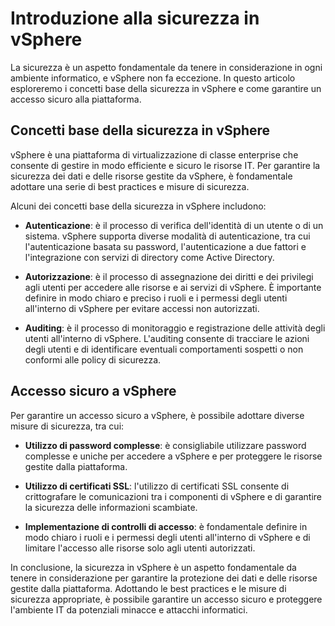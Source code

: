 # Introduzione alla sicurezza in vSphere

La sicurezza è un aspetto fondamentale da tenere in considerazione in ogni ambiente informatico, e vSphere non fa eccezione. In questo articolo esploreremo i concetti base della sicurezza in vSphere e come garantire un accesso sicuro alla piattaforma.

## Concetti base della sicurezza in vSphere

vSphere è una piattaforma di virtualizzazione di classe enterprise che consente di gestire in modo efficiente e sicuro le risorse IT. Per garantire la sicurezza dei dati e delle risorse gestite da vSphere, è fondamentale adottare una serie di best practices e misure di sicurezza.

Alcuni dei concetti base della sicurezza in vSphere includono:

- **Autenticazione**: è il processo di verifica dell'identità di un utente o di un sistema. vSphere supporta diverse modalità di autenticazione, tra cui l'autenticazione basata su password, l'autenticazione a due fattori e l'integrazione con servizi di directory come Active Directory.

- **Autorizzazione**: è il processo di assegnazione dei diritti e dei privilegi agli utenti per accedere alle risorse e ai servizi di vSphere. È importante definire in modo chiaro e preciso i ruoli e i permessi degli utenti all'interno di vSphere per evitare accessi non autorizzati.

- **Auditing**: è il processo di monitoraggio e registrazione delle attività degli utenti all'interno di vSphere. L'auditing consente di tracciare le azioni degli utenti e di identificare eventuali comportamenti sospetti o non conformi alle policy di sicurezza.

## Accesso sicuro a vSphere

Per garantire un accesso sicuro a vSphere, è possibile adottare diverse misure di sicurezza, tra cui:

- **Utilizzo di password complesse**: è consigliabile utilizzare password complesse e uniche per accedere a vSphere e per proteggere le risorse gestite dalla piattaforma.

- **Utilizzo di certificati SSL**: l'utilizzo di certificati SSL consente di crittografare le comunicazioni tra i componenti di vSphere e di garantire la sicurezza delle informazioni scambiate.

- **Implementazione di controlli di accesso**: è fondamentale definire in modo chiaro i ruoli e i permessi degli utenti all'interno di vSphere e di limitare l'accesso alle risorse solo agli utenti autorizzati.

In conclusione, la sicurezza in vSphere è un aspetto fondamentale da tenere in considerazione per garantire la protezione dei dati e delle risorse gestite dalla piattaforma. Adottando le best practices e le misure di sicurezza appropriate, è possibile garantire un accesso sicuro e proteggere l'ambiente IT da potenziali minacce e attacchi informatici.